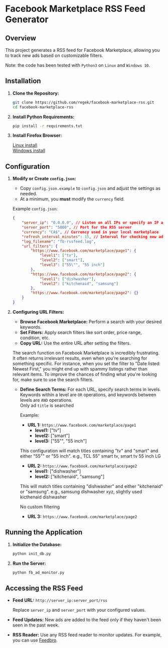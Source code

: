 # Facebook Marketplace RSS Feed Generator

## Overview

This project generates a RSS feed for Facebook Marketplace, allowing you to track new ads based on customizable filters.  

Note: the code has been tested with `Python3` on `Linux` and `Windows 10`.

## Installation

1. **Clone the Repository:**

   ```bash
   git clone https://github.com/regek/facebook-marketplace-rss.git
   cd facebook-marketplace-rss
   ```

2. **Install Python Requirements:**

   ```bash
   pip install -r requirements.txt
   ```
3. **Install Firefox Browser:**

    [Linux install](https://support.mozilla.org/en-US/kb/install-firefox-linux)  
    [Windows install](https://support.mozilla.org/en-US/kb/how-install-firefox-windows)

## Configuration

1. **Modify or Create `config.json`:**

   - Copy `config.json.example` to `config.json` and adjust the settings as needed.  
   - At a minimum, you **must** modify the `currency` field. 

   Example `config.json`:

   ```json
   {
       "server_ip": "0.0.0.0", // Listen on all IPs or specify an IP address
       "server_port": "5000", // Port for the RSS server
       "currency": "CA$", // Currency used in your local marketplace
       "refresh_interval_minutes": 15, // Interval for checking new ads (recommened 15 interval minutes)
       "log_filename": "fb-rssfeed.log",
       "url_filters": {
           "https://www.facebook.com/marketplace/page1": {
               "level1": ["tv"],
               "level2": ["smart"],
               "level3": ["55\"", "55 inch"]
           },
           "https://www.facebook.com/marketplace/page2": {
               "level1": ["dishwasher"],
               "level2": ["kitchenaid", "samsung"]
           },
           "https://www.facebook.com/marketplace/page2": {}
       }
   }
   ```

2. **Configuring URL Filters:**

   - **Browse Facebook Marketplace:** Perform a search with your desired keywords.
   - **Set Filters:** Apply search filters like sort order, price range, condition, etc.
   - **Copy URL:** Use the entire URL after setting the filters.

   The search function on Facebook Marketplace is incredibly frustrating. It often returns irrelevant results, even when you're searching for something specific. For instance, when you set the filter to "Date listed: Newest First," you might end up with spammy listings rather than relevant items. To improve the chances of finding what you're looking for, make sure to use the search filters.


   - **Define Search Terms:** For each URL, specify search terms in levels.  
     Keywords within a level are `OR` operations, and keywords between levels are `AND` operations.  
     Only ad `title` is searched  

     Example:
     - **URL 1:** `https://www.facebook.com/marketplace/page1`
       - **level1:** ["tv"]
       - **level2:** ["smart"]
       - **level3:** ["55\"", "55 inch"]

     This configuration will match titles containing "tv" and "smart" and either "55\"" or "55 inch". e.g., TCL 55" smart tv, smart tv 55 inch LG

     - **URL 2:** `https://www.facebook.com/marketplace/page2`
       - **level1:** ["dishwasher"]
       - **level2:** ["kitchenaid", "samsung"]

     This will match titles containing "dishwasher" and either "kitchenaid" or "samsung". e.g., samsung dishwasher xyz, slightly used kicthenaid dishwasher

     No custom filtering
     - **URL 3:** `https://www.facebook.com/marketplace/page2`

## Running the Application

1. **Initialize the Database:**

   ```bash
   python init_db.py
   ```

2. **Run the Server:**

   ```bash
   python fb_ad_monitor.py
   ```

## Accessing the RSS Feed

- **Feed URL:** `http://server_ip:server_port/rss`

   Replace `server_ip` and `server_port` with your configured values.

- **Feed Updates:** New ads are added to the feed only if they haven't been seen in the past week.

- **RSS Reader:** Use any RSS feed reader to monitor updates. For example, you can use [Feedbro](https://nodetics.com/feedbro/).